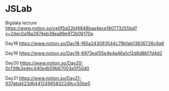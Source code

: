 # JSLab
 
Bigdata lecture https://www.notion.so/ce0f5d22bf4848baa4ece180773255bd?v=2dec0a18a2874eb38ea88e972b06170e

Day18 https://www.notion.so/Day18-f85a243093544c79b1eb13836726c9a8

Day19 https://www.notion.so/Day19-6973ea155e4e4a46a1cf2d6d8bf7d4d2

Day20 https://www.notion.so/Day20-0cf39b2edec440edb59b67003e5f50d0

Day21 https://www.notion.so/Day21-937abd423d6441249658322d9cc50be5
